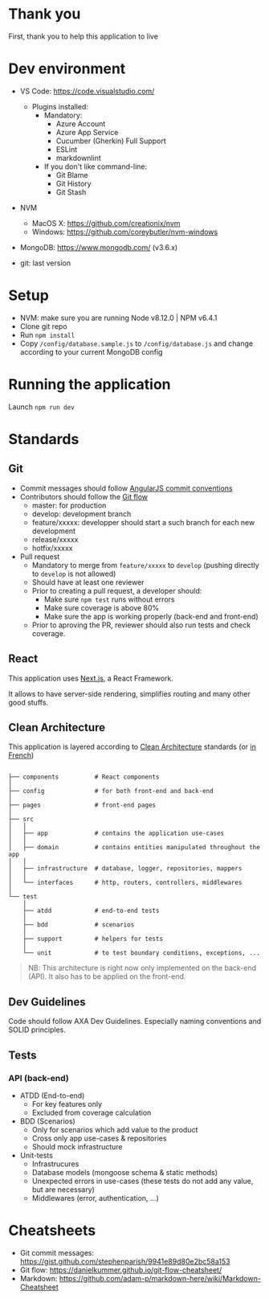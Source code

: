 # Thank you

First, thank you to help this application to live

# Dev environment

* VS Code: https://code.visualstudio.com/
    * Plugins installed:
        * Mandatory:
            * Azure Account
            * Azure App Service
            * Cucumber (Gherkin) Full Support
            * ESLint
            * markdownlint
        * If you don't like command-line:
            * Git Blame
            * Git History
            * Git Stash


* NVM
    * MacOS X: https://github.com/creationix/nvm
    * Windows: https://github.com/coreybutler/nvm-windows
* MongoDB: https://www.mongodb.com/ (v3.6.x)
* git: last version

# Setup

 * NVM: make sure you are running Node v8.12.0 | NPM v6.4.1
 * Clone git repo
 * Run `npm install`
 * Copy `/config/database.sample.js` to `/config/database.js` and change according to your current MongoDB config

# Running the application

Launch `npm run dev`

# Standards

## Git
* Commit messages should follow [AngularJS commit conventions](https://gist.github.com/stephenparish/9941e89d80e2bc58a153)
* Contributors should follow the [Git flow](https://nvie.com/posts/a-successful-git-branching-model/)
    * master: for production
    * develop: development branch
    * feature/xxxxx: developper should start a such branch for each new development
    * release/xxxxx
    * hotfix/xxxxx
* Pull request
    * Mandatory to merge from `feature/xxxxx` to `develop` (pushing directly to `develop` is not allowed)
    * Should have at least one reviewer
    * Prior to creating a pull request, a developer should:
        * Make sure `npm test` runs without errors
        * Make sure coverage is above 80%
        * Make sure the app is working properly (back-end and front-end)
    * Prior to aproving the PR, reviewer should also run tests and check coverage.

## React

This application uses [Next.js](https://nextjs.org/), a React Framework.

It allows to have server-side rendering, simplifies routing and many other good stuffs.

## Clean Architecture

This application is layered according to [Clean Architecture](https://www.youtube.com/watch?v=o_TH-Y78tt4) standards (or [in French](https://www.youtube.com/watch?v=ROxco3DGjKk))

```

├── components          # React components
│
├── config              # for both front-end and back-end
│
├── pages               # front-end pages
│
├── src
│   │
│   ├── app             # contains the application use-cases
│   │
│   ├── domain          # contains entities manipulated throughout the app
│   │
│   ├── infrastructure  # database, logger, repositories, mappers
│   │
│   └── interfaces      # http, routers, controllers, middlewares
│
└── test
    │
    ├── atdd            # end-to-end tests
    │
    ├── bdd             # scenarios
    │
    ├── support         # helpers for tests
    │
    └── unit            # to test boundary conditions, exceptions, ...
```

> NB: This architecture is right now only implemented on the back-end (API). It also has to be applied on the front-end.

## Dev Guidelines

Code should follow AXA Dev Guidelines. Especially naming conventions and SOLID principles.

## Tests

### API (back-end)

* ATDD (End-to-end)
    * For key features only
    * Excluded from coverage calculation
* BDD (Scenarios)
    * Only for scenarios which add value to the product
    * Cross only app use-cases & repositories
    * Should mock infrastructure
* Unit-tests
    * Infrastrucures
    * Database models (mongoose schema & static methods)
    * Unexpected errors in use-cases (these tests do not add any value, but are necessary)
    * Middlewares (error, authentication, ...)

# Cheatsheets

* Git commit messages: https://gist.github.com/stephenparish/9941e89d80e2bc58a153
* Git flow: https://danielkummer.github.io/git-flow-cheatsheet/
* Markdown: https://github.com/adam-p/markdown-here/wiki/Markdown-Cheatsheet